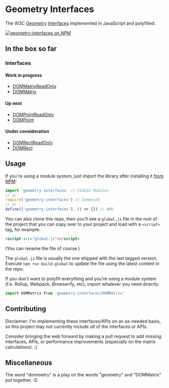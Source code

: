# Geometry Interfaces

The W3C [Geometry](http://www.w3.org/TR/cssom-view/#geometry)
[Interfaces](http://www.w3.org/TR/geometry-1/) implemented in JavaScript and
polyfilled.

[![geometry-interfaces on NPM](https://nodei.co/npm/geometry-interfaces.png)](https://www.npmjs.com/package/geometry-interfaces)

## In the box so far

### Interfaces

#### Work in progress

- [DOMMatrixReadOnly](https://developer.mozilla.org/en-US/docs/Web/API/DOMMatrixReadOnly)
- [DOMMatrix](https://developer.mozilla.org/en-US/docs/Web/API/DOMMatrix)

#### Up next

- [DOMPointReadOnly](https://developer.mozilla.org/en-US/docs/Web/API/DOMPointReadOnly)
- [DOMPoint](https://developer.mozilla.org/en-US/docs/Web/API/DOMPoint)

#### Under consideration

- [DOMRectReadOnly](https://developer.mozilla.org/en-US/docs/Web/API/DOMRectReadOnly)
- [DOMRect](https://developer.mozilla.org/en-US/docs/Web/API/DOMRect)

## Usage

If you're using a module system, just import the library after installing it [from NPM](https://www.npmjs.com/package/geometry-interfaces):

```js
import 'geometry-interfaces' // ES2015 Modules
// or
require('geometry-interfaces') // CommonJS
// or
define(['geometry-interfaces'], () => {}) // AMD
```

You can also clone this repo, then you'll see a `global.js` file in the root of
the project that you can copy over to your project and load with a `<script>`
tag, for example:

```html
<script src="global.js"></script>
```

(You can rename the file of course.)

The `global.js` file is usually the one shipped with the last tagged version.
Execute `npm run build-global` to update the file using the latest content in
the repo.

If you don't want to polyfill everything and you're using a module system (f.e.
Rollup, Webpack, Browserify, etc), import whatever you need directly:

```js
import DOMMatrix from 'geometry-interfaces/DOMMatrix'
```

## Contributing

Disclaimer: I'm implementing these interfaces/APIs on an as-needed basis, so
this project may not currently include _all_ of the interfaces or APIs.

Consider bringing the web forward by making a pull request to add missing
interfaces, APIs, or performance improvements (especially on the matrix
calculations). :]

## Miscellaneous

The word "dommetry" is a play on the words "geometry" and "DOMMatrix" put
together. :D
